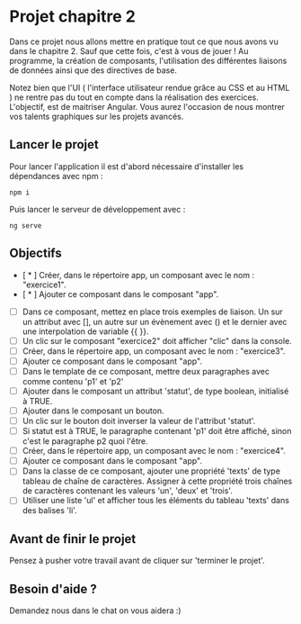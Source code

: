 # Projet chapitre 2

Dans ce projet nous allons mettre en pratique tout ce que nous avons vu dans le chapitre 2. Sauf que cette fois, c'est à vous de jouer ! Au programme, la création de composants, l'utilisation des différentes liaisons de données ainsi que des directives de base.

Notez bien que l'UI ( l'interface utilisateur rendue grâce au CSS et au HTML ) ne rentre pas du tout en compte dans la réalisation des exercices. L'objectif, est de maitriser Angular. Vous aurez l'occasion de nous montrer vos talents graphiques sur les projets avancés.

## Lancer le projet

Pour lancer l'application il est d'abord nécessaire d'installer les dépendances avec npm : 

`npm i`

Puis lancer le serveur de développement avec : 

`ng serve`

## Objectifs

* [ * ] Créer, dans le répertoire app, un composant avec le nom : "exercice1".
* [ * ] Ajouter ce composant dans le composant "app".
* [ ] Dans ce composant, mettez en place trois exemples de liaison. Un sur un attribut avec [], un autre sur un évènement avec () et le dernier avec une interpolation de variable {{ }}.
* [ ] Un clic sur le composant "exercice2" doit afficher "clic" dans la console.
* [ ] Créer, dans le répertoire app, un composant avec le nom : "exercice3".
* [ ] Ajouter ce composant dans le composant "app".
* [ ] Dans le template de ce composant, mettre deux paragraphes avec comme contenu 'p1' et 'p2'      
* [ ] Ajouter dans le composant un attribut 'statut', de type boolean, initialisé à TRUE.
* [ ] Ajouter dans le composant un bouton.
* [ ] Un clic sur le bouton doit inverser la valeur de l'attribut 'statut'.
* [ ] Si statut est à TRUE, le paragraphe contenant 'p1' doit être affiché, sinon c'est le paragraphe p2 quoi l'être.
* [ ] Créer, dans le répertoire app, un composant avec le nom : "exercice4".
* [ ] Ajouter ce composant dans le composant "app".
* [ ] Dans la classe de ce composant, ajouter une propriété 'texts' de type tableau de chaîne de caractères. Assigner à cette propriété trois chaînes de caractères contenant les valeurs 'un', 'deux' et 'trois'.
* [ ] Utiliser une liste 'ul' et afficher tous les éléments du tableau 'texts' dans des balises 'li'.
      
## Avant de finir le projet

Pensez à pusher votre travail avant de cliquer sur 'terminer le projet'.

## Besoin d'aide ?

Demandez nous dans le chat on vous aidera :)